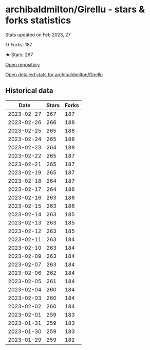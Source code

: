 # archibaldmilton/Girellu - stars & forks statistics

Stats updated on Feb 2023, 27

☋ Forks: 187

★ Stars: 267

[Open repository](https://github.com/archibaldmilton/Girellu)

[Open detailed stats for archibaldmilton/Girellu](https://reviewgithub.com/rep/archibaldmilton/Girellu)

## Historical data
| Date | Stars | Forks |
|------|-------|-------|
| 2023-02-27 | 267 | 187 | 
| 2023-02-26 | 266 | 188 | 
| 2023-02-25 | 265 | 188 | 
| 2023-02-24 | 265 | 188 | 
| 2023-02-23 | 264 | 188 | 
| 2023-02-22 | 265 | 187 | 
| 2023-02-21 | 265 | 187 | 
| 2023-02-19 | 265 | 187 | 
| 2023-02-18 | 264 | 187 | 
| 2023-02-17 | 264 | 186 | 
| 2023-02-16 | 263 | 186 | 
| 2023-02-15 | 263 | 186 | 
| 2023-02-14 | 263 | 185 | 
| 2023-02-13 | 263 | 185 | 
| 2023-02-12 | 263 | 185 | 
| 2023-02-11 | 263 | 184 | 
| 2023-02-10 | 263 | 184 | 
| 2023-02-09 | 263 | 184 | 
| 2023-02-07 | 263 | 184 | 
| 2023-02-06 | 262 | 184 | 
| 2023-02-05 | 261 | 184 | 
| 2023-02-04 | 260 | 184 | 
| 2023-02-03 | 260 | 184 | 
| 2023-02-02 | 260 | 184 | 
| 2023-02-01 | 259 | 183 | 
| 2023-01-31 | 259 | 183 | 
| 2023-01-30 | 259 | 183 | 
| 2023-01-29 | 259 | 182 | 

